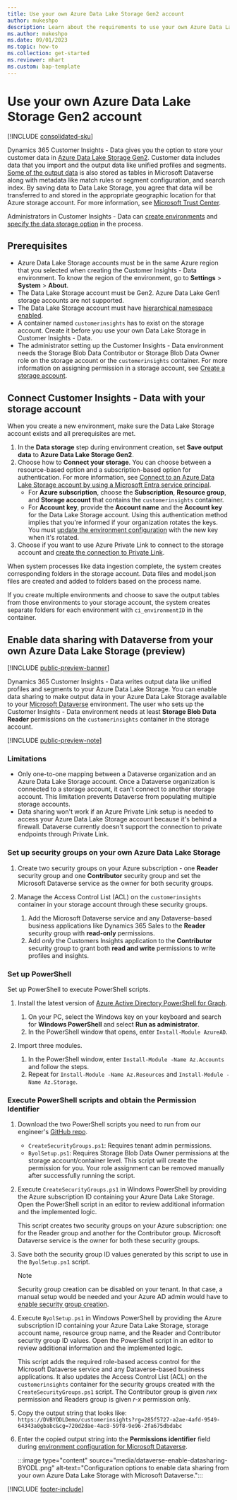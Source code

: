 ```yaml
---
title: Use your own Azure Data Lake Storage Gen2 account
author: mukeshpo
description: Learn about the requirements to use your own Azure Data Lake Storage account in Customer Insights - Data.
ms.author: mukeshpo
ms.date: 09/01/2023
ms.topic: how-to
ms.collection: get-started
ms.reviewer: mhart
ms.custom: bap-template
---
```


# Use your own Azure Data Lake Storage Gen2 account

[!INCLUDE [consolidated-sku](./includes/consolidated-sku.md)]

Dynamics 365 Customer Insights - Data gives you the option to store your customer data in [Azure Data Lake Storage Gen2](/azure/storage/blobs/data-lake-storage-introduction). Customer data includes data that you import and the output data like unified profiles and segments. [Some of the output data](tables.md#customer-insights---data-tables-in-dataverse) is also stored as tables in Microsoft Dataverse along with metadata like match rules or segment configuration, and search index. By saving data to Data Lake Storage, you agree that data will be transferred to and stored in the appropriate geographic location for that Azure storage account. For more information, see [Microsoft Trust Center](https://www.microsoft.com/trust-center).

Administrators in Customer Insights - Data can [create environments](create-environment.md) and [specify the data storage option](create-environment.md#step-2-configure-data-storage) in the process.

## Prerequisites

- Azure Data Lake Storage accounts must be in the same Azure region that you selected when creating the Customer Insights - Data environment. To know the region of the environment, go to **Settings** > **System** > **About**.
- The Data Lake Storage account must be Gen2. Azure Data Lake Gen1 storage accounts are not supported.
- The Data Lake Storage account must have [hierarchical namespace enabled](/azure/storage/blobs/data-lake-storage-namespace).
- A container named `customerinsights` has to exist on the storage account. Create it before you use your own Data Lake Storage in Customer Insights - Data.
- The administrator setting up the Customer Insights - Data environment needs the Storage Blob Data Contributor or Storage Blob Data Owner role on the storage account or the `customerinsights` container. For more information on assigning permission in a storage account, see [Create a storage account](/azure/storage/common/storage-account-create?toc=%2Fazure%2Fstorage%2Fblobs%2Ftoc.json&tabs=azure-portal).

## Connect Customer Insights - Data with your storage account

When you create a new environment, make sure the Data Lake Storage account exists and all prerequisites are met.

1. In the **Data storage** step during environment creation, set **Save output data** to **Azure Data Lake Storage Gen2**.
1. Choose how to **Connect your storage**. You can choose between a resource-based option and a subscription-based option for authentication. For more information, see [Connect to an Azure Data Lake Storage account by using a Microsoft Entra service principal](connect-service-principal.md).
   - For **Azure subscription**, choose the **Subscription**, **Resource group**, and **Storage account** that contains the `customerinsights` container.
   - For **Account key**, provide the **Account name** and the **Account key** for the Data Lake Storage account. Using this authentication method implies that you're informed if your organization rotates the keys. You must [update the environment configuration](manage-environments.md#edit-an-existing-environment) with the new key when it's rotated.
1. Choose if you want to use Azure Private Link to connect to the storage account and [create the connection to Private Link](private-link.md).

When system processes like data ingestion complete, the system creates corresponding folders in the storage account. Data files and model.json files are created and added to folders based on the process name.

If you create multiple environments and choose to save the output tables from those environments to your storage account, the system creates separate folders for each environment with `ci_environmentID` in the container.

## Enable data sharing with Dataverse from your own Azure Data Lake Storage (preview)

[!INCLUDE [public-preview-banner](includes/public-preview-banner.md)]

Dynamics 365 Customer Insights - Data writes output data like unified profiles and segments to your Azure Data Lake Storage. You can enable data sharing to make output data in your Azure Data Lake Storage available to your [Microsoft Dataverse](/powerapps/maker/data-platform/data-platform-intro) environment. The user who sets up the Customer Insights - Data environment needs at least **Storage Blob Data Reader** permissions on the `customerinsights` container in the storage account.

[!INCLUDE [public-preview-note](includes/public-preview-note.md)]

### Limitations

- Only one-to-one mapping between a Dataverse organization and an Azure Data Lake Storage account. Once a Dataverse organization is connected to a storage account, it can't connect to another storage account. This limitation prevents Dataverse from populating multiple storage accounts.
- Data sharing won't work if an Azure Private Link setup is needed to access your Azure Data Lake Storage account because it's behind a firewall. Dataverse currently doesn't support the connection to private endpoints through Private Link.

### Set up security groups on your own Azure Data Lake Storage

1. Create two security groups on your Azure subscription - one **Reader** security group and one **Contributor** security group and set the Microsoft Dataverse service as the owner for both security groups.

1. Manage the Access Control List (ACL) on the `customerinsights` container in your storage account through these security groups.
   1. Add the Microsoft Dataverse service and any Dataverse-based business applications like Dynamics 365 Sales to the **Reader** security group with **read-only** permissions.
   1. Add *only* the Customers Insights application to the **Contributor** security group to grant both **read and write** permissions to write profiles and insights.

### Set up PowerShell

Set up PowerShell to execute PowerShell scripts.

1. Install the latest version of [Azure Active Directory PowerShell for Graph](/powershell/azure/active-directory/install-adv2).
   1. On your PC, select the Windows key on your keyboard and search for **Windows PowerShell** and select **Run as administrator**.
   1. In the PowerShell window that opens, enter `Install-Module AzureAD`.

1. Import three modules.
   1. In the PowerShell window, enter `Install-Module -Name Az.Accounts` and follow the steps.
   1. Repeat for `Install-Module -Name Az.Resources` and `Install-Module -Name Az.Storage`.

### Execute PowerShell scripts and obtain the Permission Identifier

1. Download the two PowerShell scripts you need to run from our engineer's [GitHub repo](https://github.com/trin-msft/byol).
   - `CreateSecurityGroups.ps1`: Requires tenant admin permissions.
   - `ByolSetup.ps1`: Requires Storage Blob Data Owner permissions at the storage account/container level. This script will create the permission for you. Your role assignment can be removed manually after successfully running the script.

1. Execute `CreateSecurityGroups.ps1` in Windows PowerShell by providing the Azure subscription ID containing your Azure Data Lake Storage. Open the PowerShell script in an editor to review additional information and the implemented logic.

   This script creates two security groups on your Azure subscription: one for the Reader group and another for the Contributor group. Microsoft Dataverse service is the owner for both these security groups.

1. Save both the security group ID values generated by this script to use in the `ByolSetup.ps1` script.

   > [!NOTE]
   > Security group creation can be disabled on your tenant. In that case, a manual setup would be needed and your Azure AD admin would have to [enable security group creation](/azure/active-directory/enterprise-users/groups-self-service-management).

1. Execute `ByolSetup.ps1` in Windows PowerShell by providing the Azure subscription ID containing your Azure Data Lake Storage, storage account name, resource group name, and the Reader and Contributor security group ID values. Open the PowerShell script in an editor to review additional information and the implemented logic.

   This script adds the required role-based access control for the Microsoft Dataverse service and any Dataverse-based business applications. It also updates the Access Control List (ACL) on the `customerinsights` container for the security groups created with the `CreateSecurityGroups.ps1` script. The Contributor group is given *rwx* permission and Readers group is given *r-x* permission only.

1. Copy the output string that looks like: `https://DVBYODLDemo/customerinsights?rg=285f5727-a2ae-4afd-9549-64343a0gbabc&cg=720d2dae-4ac8-59f8-9e96-2fa675dbdabc`

1. Enter the copied output string into the **Permissions identifier** field during [environment configuration  for Microsoft Dataverse](create-environment.md#step-3-choose-dataverse-environment).

   :::image type="content" source="media/dataverse-enable-datasharing-BYODL.png" alt-text="Configuration options to enable data sharing from your own Azure Data Lake Storage with Microsoft Dataverse.":::

[!INCLUDE [footer-include](includes/footer-banner.md)]
